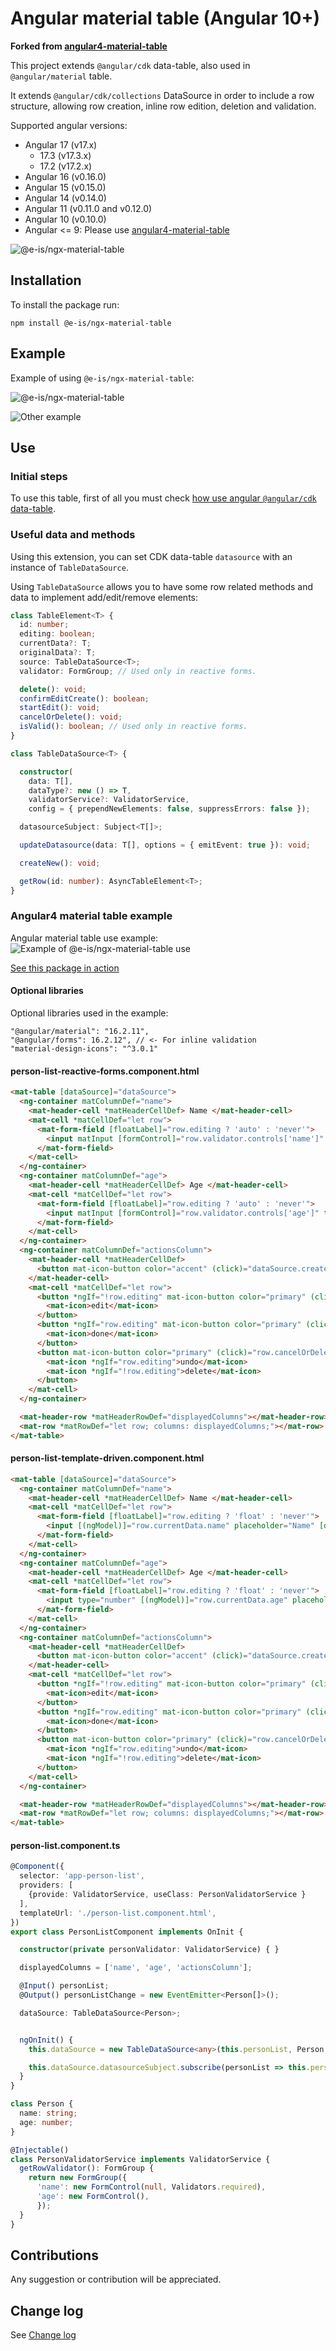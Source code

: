 # Angular material table (Angular 10+)

**Forked from [angular4-material-table](https://github.com/irossimoline/angular4-material-table)**

This project extends `@angular/cdk` data-table, also used in `@angular/material` table.

It extends `@angular/cdk/collections` DataSource in order to include a row structure, allowing row creation, inline row edition, deletion and validation.

Supported angular versions: 
- Angular 17 (v17.x)
  - 17.3 (v17.3.x)
  - 17.2 (v17.2.x)
- Angular 16 (v0.16.0)
- Angular 15 (v0.15.0)
- Angular 14 (v0.14.0)
- Angular 11 (v0.11.0 and v0.12.0)
- Angular 10 (v0.10.0)
- Angular <= 9: Please use [angular4-material-table](https://github.com/irossimoline/angular4-material-table)

![@e-is/ngx-material-table](https://i.imgur.com/ufilXlv.gif)

## Installation

To install the package run:

`npm install @e-is/ngx-material-table`

## Example

Example of using `@e-is/ngx-material-table`:

![@e-is/ngx-material-table](https://i.imgur.com/vncajJG.png)

![Other example](https://i.imgur.com/5ed814s.png)


## Use

### Initial steps

To use this table, first of all you must check [how use angular `@angular/cdk` data-table](https://material.angular.io/guide/cdk-table).

### Useful data and methods

Using this extension, you can set CDK data-table `datasource` with an instance of `TableDataSource`.

Using `TableDataSource` allows you to have some row related methods and data to implement add/edit/remove elements:
```typescript
class TableElement<T> {
  id: number;
  editing: boolean;
  currentData?: T;
  originalData?: T;
  source: TableDataSource<T>;
  validator: FormGroup; // Used only in reactive forms.

  delete(): void;
  confirmEditCreate(): boolean;
  startEdit(): void;
  cancelOrDelete(): void;
  isValid(): boolean; // Used only in reactive forms.
}
```

```typescript
class TableDataSource<T> {

  constructor(
    data: T[],
    dataType?: new () => T,
    validatorService?: ValidatorService,
    config = { prependNewElements: false, suppressErrors: false });

  datasourceSubject: Subject<T[]>;

  updateDatasource(data: T[], options = { emitEvent: true }): void;

  createNew(): void;

  getRow(id: number): AsyncTableElement<T>;
}
```

### Angular4 material table example

Angular material table use example:
![Example of @e-is/ngx-material-table use](https://i.imgur.com/ath56FU.png)

[See this package in action](https://stackblitz.com/edit/angular-tj9f6y)

#### Optional libraries
Optional libraries used in the example:
```
"@angular/material": "16.2.11",
"@angular/forms": 16.2.12", // <- For inline validation
"material-design-icons": "^3.0.1"
```

#### person-list-reactive-forms.component.html


```html
<mat-table [dataSource]="dataSource">
  <ng-container matColumnDef="name">
    <mat-header-cell *matHeaderCellDef> Name </mat-header-cell>
    <mat-cell *matCellDef="let row">
      <mat-form-field [floatLabel]="row.editing ? 'auto' : 'never'">
        <input matInput [formControl]="row.validator.controls['name']" placeholder="Name">
      </mat-form-field>
    </mat-cell>
  </ng-container>
  <ng-container matColumnDef="age">
    <mat-header-cell *matHeaderCellDef> Age </mat-header-cell>
    <mat-cell *matCellDef="let row">
      <mat-form-field [floatLabel]="row.editing ? 'auto' : 'never'">
        <input matInput [formControl]="row.validator.controls['age']" type="number" placeholder="Age">
      </mat-form-field>
    </mat-cell>
  </ng-container>
  <ng-container matColumnDef="actionsColumn">
    <mat-header-cell *matHeaderCellDef>
      <button mat-icon-button color="accent" (click)="dataSource.createNew()"><i class="fa fa-plus mat-icon"></i></button>
    </mat-header-cell>
    <mat-cell *matCellDef="let row">
      <button *ngIf="!row.editing" mat-icon-button color="primary" (click)="row.startEdit()">
        <mat-icon>edit</mat-icon>
      </button>
      <button *ngIf="row.editing" mat-icon-button color="primary" (click)="row.confirmEditCreate()">
        <mat-icon>done</mat-icon>
      </button>
      <button mat-icon-button color="primary" (click)="row.cancelOrDelete()">
        <mat-icon *ngIf="row.editing">undo</mat-icon>
        <mat-icon *ngIf="!row.editing">delete</mat-icon>
      </button>
    </mat-cell>
  </ng-container>

  <mat-header-row *matHeaderRowDef="displayedColumns"></mat-header-row>
  <mat-row *matRowDef="let row; columns: displayedColumns;"></mat-row>
</mat-table>
```

#### person-list-template-driven.component.html


```html
<mat-table [dataSource]="dataSource">
  <ng-container matColumnDef="name">
    <mat-header-cell *matHeaderCellDef> Name </mat-header-cell>
    <mat-cell *matCellDef="let row">
      <mat-form-field [floatLabel]="row.editing ? 'float' : 'never'">
        <input [(ngModel)]="row.currentData.name" placeholder="Name" [disabled]="!row.editing" matInput>
      </mat-form-field>
    </mat-cell>
  </ng-container>
  <ng-container matColumnDef="age">
    <mat-header-cell *matHeaderCellDef> Age </mat-header-cell>
    <mat-cell *matCellDef="let row">
      <mat-form-field [floatLabel]="row.editing ? 'float' : 'never'">
        <input type="number" [(ngModel)]="row.currentData.age" placeholder="Age"  [disabled]="!row.editing" matInput>
      </mat-form-field>
    </mat-cell>
  </ng-container>
  <ng-container matColumnDef="actionsColumn">
    <mat-header-cell *matHeaderCellDef>
      <button mat-icon-button color="accent" (click)="dataSource.createNew()"><i class="fa fa-plus mat-icon"></i></button>
    </mat-header-cell>
    <mat-cell *matCellDef="let row">
      <button *ngIf="!row.editing" mat-icon-button color="primary" (click)="row.startEdit()">
        <mat-icon>edit</mat-icon>
      </button>
      <button *ngIf="row.editing" mat-icon-button color="primary" (click)="row.confirmEditCreate()">
        <mat-icon>done</mat-icon>
      </button>
      <button mat-icon-button color="primary" (click)="row.cancelOrDelete()">
        <mat-icon *ngIf="row.editing">undo</mat-icon>
        <mat-icon *ngIf="!row.editing">delete</mat-icon>
      </button>
    </mat-cell>
  </ng-container>

  <mat-header-row *matHeaderRowDef="displayedColumns"></mat-header-row>
  <mat-row *matRowDef="let row; columns: displayedColumns;"></mat-row>
</mat-table>
```

#### person-list.component.ts
```typescript
@Component({
  selector: 'app-person-list',
  providers: [
    {provide: ValidatorService, useClass: PersonValidatorService }
  ],
  templateUrl: './person-list.component.html',
})
export class PersonListComponent implements OnInit {

  constructor(private personValidator: ValidatorService) { }

  displayedColumns = ['name', 'age', 'actionsColumn'];

  @Input() personList;
  @Output() personListChange = new EventEmitter<Person[]>();

  dataSource: TableDataSource<Person>;


  ngOnInit() {
    this.dataSource = new TableDataSource<any>(this.personList, Person, this.personValidator);

    this.dataSource.datasourceSubject.subscribe(personList => this.personListChange.emit(personList));
  }
}

class Person {
  name: string;
  age: number;
}

@Injectable()
class PersonValidatorService implements ValidatorService {
  getRowValidator(): FormGroup {
    return new FormGroup({
      'name': new FormControl(null, Validators.required),
      'age': new FormControl(),
      });
  }
}

```

## Contributions

Any suggestion or contribution will be appreciated.


## Change log

See [Change log](./doc/changelog.md)


